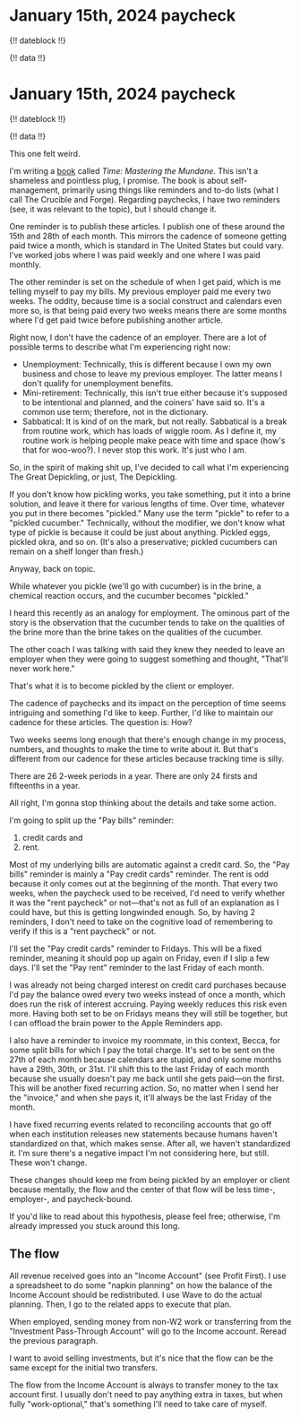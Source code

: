 # January 15th, 2024 paycheck

{!! dateblock !!}

{!! data !!}

# January 15th, 2024 paycheck

{!! dateblock !!}

{!! data !!}

This one felt weird.

I'm writing a [book](/books/#time-mastering-the-mundane) called *Time: Mastering the Mundane*. This isn't a shameless and pointless plug, I promise. The book is about self-management, primarily using things like reminders and to-do lists (what I call The Crucible and Forge). Regarding paychecks, I have two reminders (see, it was relevant to the topic), but I should change it.

One reminder is to publish these articles. I publish one of these around the 15th and 28th of each month. This mirrors the cadence of someone getting paid twice a month, which is standard in The United States but could vary. I've worked jobs where I was paid weekly and one where I was paid monthly.

The other reminder is set on the schedule of when I get paid, which is me telling myself to pay my bills. My previous employer paid me every two weeks. The oddity, because time is a social construct and calendars even more so, is that being paid every two weeks means there are some months where I'd get paid twice before publishing another article.

Right now, I don't have the cadence of an employer. There are a lot of possible terms to describe what I'm experiencing right now:

- Unemployment: Technically, this is different because I own my own business and chose to leave my previous employer. The latter means I don't qualify for unemployment benefits.
- Mini-retirement: Technically, this isn't true either because it's supposed to be intentional and planned, and the coiners' have said so. It's a common use term; therefore, not in the dictionary.
- Sabbatical: It is kind of on the mark, but not really. Sabbatical is a break from routine work, which has loads of wiggle room. As I define it, my routine work is helping people make peace with time and space (how's that for woo-woo?). I never stop this work. It's just who I am.

So, in the spirit of making shit up, I've decided to call what I'm experiencing The Great Depickling, or just, The Depickling.

If you don't know how pickling works, you take something, put it into a brine solution, and leave it there for various lengths of time. Over time, whatever you put in there becomes "pickled." Many use the term "pickle" to refer to a "pickled cucumber." Technically, without the modifier, we don't know what type of pickle is because it could be just about anything. Pickled eggs, pickled okra, and so on. (It's also a preservative; pickled cucumbers can remain on a shelf longer than fresh.)

Anyway, back on topic.

While whatever you pickle (we'll go with cucumber) is in the brine, a chemical reaction occurs, and the cucumber becomes "pickled."

I heard this recently as an analogy for employment. The ominous part of the story is the observation that the cucumber tends to take on the qualities of the brine more than the brine takes on the qualities of the cucumber.

The other coach I was talking with said they knew they needed to leave an employer when they were going to suggest something and thought, "That'll never work here."

That's what it is to become pickled by the client or employer.

The cadence of paychecks and its impact on the perception of time seems intriguing and something I'd like to keep. Further, I'd like to maintain our cadence for these articles. The question is: How?

Two weeks seems long enough that there's enough change in my process, numbers, and thoughts to make the time to write about it. But that's different from our cadence for these articles because tracking time is silly.

There are 26 2-week periods in a year. There are only 24 firsts and fifteenths in a year.

All right, I'm gonna stop thinking about the details and take some action.

I'm going to split up the "Pay bills" reminder:

1. credit cards and
2. rent.

Most of my underlying bills are automatic against a credit card. So, the "Pay bills" reminder is mainly a "Pay credit cards" reminder. The rent is odd because it only comes out at the beginning of the month. That every two weeks, when the paycheck used to be received, I'd need to verify whether it was the "rent paycheck" or not—that's not as full of an explanation as I could have, but this is getting longwinded enough. So, by having 2 reminders, I don't need to take on the cognitive load of remembering to verify if this is a "rent paycheck" or not.

I'll set the "Pay credit cards" reminder to Fridays. This will be a fixed reminder, meaning it should pop up again on Friday, even if I slip a few days. I'll set the "Pay rent" reminder to the last Friday of each month.

I was already not being charged interest on credit card purchases because I'd pay the balance owed every two weeks instead of once a month, which does run the risk of interest accruing. Paying weekly reduces this risk even more. Having both set to be on Fridays means they will still be together, but I can offload the brain power to the Apple Reminders app.

I also have a reminder to invoice my roommate, in this context, Becca, for some split bills for which I pay the total charge. It's set to be sent on the 27th of each month because calendars are stupid, and only some months have a 29th, 30th, or 31st. I'll shift this to the last Friday of each month because she usually doesn't pay me back until she gets paid—on the first. This will be another fixed recurring action. So, no matter when I send her the "invoice," and when she pays it, it'll always be the last Friday of the month.

I have fixed recurring events related to reconciling accounts that go off when each institution releases new statements because humans haven't standardized on that, which makes sense. After all, we haven't standardized it. I'm sure there's a negative impact I'm not considering here, but still. These won't change.

These changes should keep me from being pickled by an employer or client because mentally, the flow and the center of that flow will be less time-, employer-, and paycheck-bound.

If you'd like to read about this hypothesis, please feel free; otherwise, I'm already impressed you stuck around this long.

## The flow

All revenue received goes into an "Income Account" (see Profit First). I use a spreadsheet to do some "napkin planning" on how the balance of the Income Account should be redistributed. I use Wave to do the actual planning. Then, I go to the related apps to execute that plan.

When employed, sending money from non-W2 work or transferring from the "Investment Pass-Through Account" will go to the Income account. Reread the previous paragraph.

I want to avoid selling investments, but it's nice that the flow can be the same except for the initial two transfers.

The flow from the Income Account is always to transfer money to the tax account first. I usually don't need to pay anything extra in taxes, but when fully "work-optional," that's something I'll need to take care of myself.
